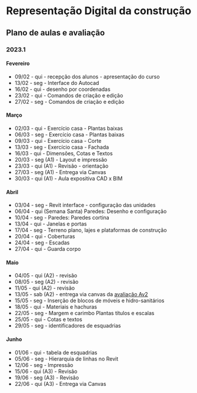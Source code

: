 # Representação Digital da construção
## Plano de aulas e avaliação

### 2023.1

#### Fevereiro

* 09/02 - qui - recepção dos alunos - apresentação do curso
* 13/02 - seg - Interface do Autocad
* 16/02 - qui - desenho por coordenadas
* 23/02 - qui - Comandos de criação e edição
* 27/02 - seg - Comandos de criação e edição

#### Março

* 02/03 - qui - Exercício casa - Plantas baixas
* 06/03 - seg - Exercício casa - Plantas baixas
* 09/03 - qui - Exercício casa - Corte
* 13/03 - seg - Exercício casa - Fachada
* 16/03 - qui - Dimensões, Cotas e Textos
* 20/03 - seg (A1) - Layout e impressão
* 23/03 - qui (A1) - Revisão - orientação
* 27/03 - seg (A1) - Entrega via Canvas
* 30/03 - qui (A1) - Aula expositiva CAD x BIM
  

#### Abril

* 03/04 - seg - Revit interface - configuração das unidades
* 06/04 - qui (Semana Santa) Paredes: Desenho e configuração
* 10/04 - seg - Paredes: Paredes cortina
* 13/04 - qui - Janelas e portas
* 17/04 - seg - Terreno plano, lajes e plataformas de construção
* 20/04 - qui - Coberturas
* 24/04 - seg - Escadas
* 27/04 - qui - Guarda corpo

#### Maio

* 04/05 - qui (A2) - revisão
* 08/05 - seg (A2) - revisão
* 11/05 - qui (A2) - revisão
* 13/05 - sab (A2) - entrega via canvas da [avaliação Av2](./av2_edital_rdc.md)
* 15/05 - seg - Inserção de blocos de móveis e hidro-sanitários
* 18/05 - qui - Materiais e hachuras
* 22/05 - seg - Margem e carimbo Plantas títulos e escalas
* 25/05 - qui - Cotas e textos
* 29/05 - seg - identificadores de esquadrias
  
#### Junho

* 01/06 - qui - tabela de esquadrias
* 05/06 - seg - Hierarquia de linhas no Revit
* 12/06 - seg - Impressão
* 15/06 - qui (A3) - Revisão
* 19/06 - seg (A3) - Revisão
* 22/06 - qui (A3) - Entrega via Canvas
